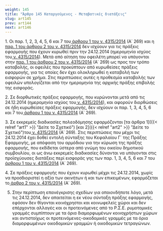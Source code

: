 ```yaml
---
weight: 145
title: "Άρθρο 145 Καταργούμενες - Μεταβατικές διατάξεις"
slug: art145
prev: art144
next: art146
---
```


1\. Οι παρ. 1, 2, 3, 4, 5, 6 και 7 του<a href="https://ia37rg02wpsa01.blob.core.windows.net/fek/01/2014/20140100269.pdf" title="Δείτε το Σχετικό"> άρθρου 1 του ν. 4315/2014</a> (Α΄ 269) και η <a href="https://ia37rg02wpsa01.blob.core.windows.net/fek/01/2014/20140100269.pdf" title="Δείτε το Σχετικό">παρ. 1 του άρθρου 2 του ν. 4315/2014</a> δεν ισχύουν για τις πράξεις εφαρμογής που έχουν κυρωθεί πριν την 24.12.2014 (ημερομηνία ισχύος του<a href="https://ia37rg02wpsa01.blob.core.windows.net/fek/01/2014/20140100269.pdf" title="Δείτε το Σχετικό"> ν. 4315/2014</a>). Μετά από αίτηση του οφειλέτη μπορεί να υπάγονται στην <a href="https://ia37rg02wpsa01.blob.core.windows.net/fek/01/2014/20140100269.pdf" title="Δείτε το Σχετικό">παρ. 1 του άρθρου 2 του ν. 4315/2014</a> (Α΄ 269) ως προς τον τρόπο καταβολής, οι οφειλές που προκύπτουν από κυρωθείσες πράξεις εφαρμογής, για τις οποίες δεν έχει ολοκληρωθεί η καταβολή των εισφορών σε χρήμα. Στις περιπτώσεις αυτές η προθεσμία καταβολής των οφειλών υπολογίζεται από την ημερομηνία της αρχικής πράξης επιβολής της εισφοράς.

2\. Σε διορθωτικές πράξεις εφαρμογής, που κυρώνονται μετά από τις 24.12.2014 (ημερομηνία ισχύος του<a href="https://ia37rg02wpsa01.blob.core.windows.net/fek/01/2014/20140100269.pdf" title="Δείτε το Σχετικό"> ν. 4315/2014</a>), και αφορούν διορθώσεις σε ήδη κυρωθείσες πράξεις εφαρμογής, δεν ισχύουν οι παρ. 1, 3, 4, 5, 6 και 7 του<a href="https://ia37rg02wpsa01.blob.core.windows.net/fek/01/2014/20140100269.pdf" title="Δείτε το Σχετικό"> άρθρου 1 του ν. 4315/2014</a> (Α΄ 269).

3\. Σε εκκρεμείς διαδικασίες πολεοδόμησης εφαρμόζονται [τα άρθρα 1]({{< relref "art1" >}} "Δείτε το Σχετικό") [και 2]({{< relref "art2" >}} "Δείτε το Σχετικό")του<a href="https://ia37rg02wpsa01.blob.core.windows.net/fek/01/2014/20140100269.pdf" title="Δείτε το Σχετικό"> ν. 4315/2014</a> (Α΄ 269). Στις περιπτώσεις που μέχρι τις 24.12.2014 έχει δοθεί εντολή σύνταξης του Κεφαλαίου Γ΄ της Πράξης Εφαρμογής, με απόφαση του αρμόδιου για την κύρωση της πράξης εφαρμογής, που εκδίδεται ύστερα από γνώμη του οικείου δημοτικού συμβουλίου, οι ως άνω εκκρεμείς διαδικασίες δύνανται να υπάγονται στις προϊσχύουσες διατάξεις περί εισφοράς γης των παρ. 1, 3, 4, 5, 6 και 7 του<a href="https://ia37rg02wpsa01.blob.core.windows.net/fek/01/2014/20140100269.pdf" title="Δείτε το Σχετικό"> άρθρου 1 του ν. 4315/2014</a> (Α΄ 269).

4\. Σε πράξεις εφαρμογής που έχουν κυρωθεί μέχρι τις 24.12.2014, χωρίς να προσδιοριστεί η αξία των ακινήτων ή και των επικειμένων, εφαρμόζεται το<a href="https://ia37rg02wpsa01.blob.core.windows.net/fek/01/2014/20140100269.pdf" title="Δείτε το Σχετικό"> άρθρο 2 του ν. 4315/2014</a> (Α΄ 269).

5. Στην περίπτωση επανέγκρισης σχεδίων για οποιονδήποτε λόγο, μετά τις 24.12.2014, δεν απαιτείται η εκ νέου σύνταξη πράξης εφαρμογής, εφόσον δεν θίγονται κοινόχρηστοι και κοινωφελείς χώροι και δεν επέρχονται αλλαγές και οι προτεινόμενες από το Ρ.Σ.Ε. ρυμοτομικές γραμμές συμπίπτουν με τα όρια διαμορφωμένων κοινοχρήστων χώρων και αντιστοίχως οι προτεινόμενες-οικοδομικές γραμμές με τα όρια διαμορφωμένων οικοδομικών γραμμών ή οικοδομικών τετραγώνων.


